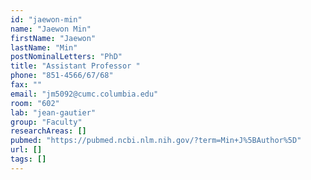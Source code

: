 ```yaml
---
id: "jaewon-min"
name: "Jaewon Min"
firstName: "Jaewon"
lastName: "Min"
postNominalLetters: "PhD"
title: "Assistant Professor "
phone: "851-4566/67/68"
fax: ""
email: "jm5092@cumc.columbia.edu"
room: "602"
lab: "jean-gautier"
group: "Faculty"
researchAreas: []
pubmed: "https://pubmed.ncbi.nlm.nih.gov/?term=Min+J%5BAuthor%5D"
url: []
tags: []
---
```

